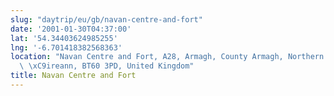 ```yaml
---
slug: "daytrip/eu/gb/navan-centre-and-fort"
date: '2001-01-30T04:37:00'
lat: '54.34403624985255'
lng: '-6.701418382568363'
location: "Navan Centre and Fort, A28, Armagh, County Armagh, Northern Ireland / Tuaisceart\
  \ \xC9ireann, BT60 3PD, United Kingdom"
title: Navan Centre and Fort
---
```



